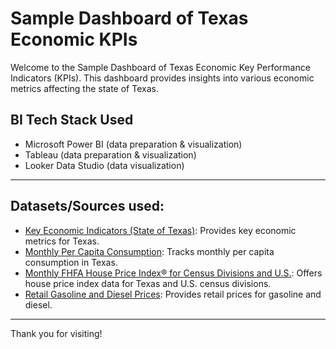 # Sample Dashboard of Texas Economic KPIs

Welcome to the Sample Dashboard of Texas Economic Key Performance Indicators (KPIs). 
This dashboard provides insights into various economic metrics affecting the state of Texas. 


## BI Tech Stack Used

- Microsoft Power BI (data preparation & visualization)
- Tableau (data preparation & visualization)
- Looker Data Studio (data visualization)

---

## Datasets/Sources used:

- [Key Economic Indicators (State of Texas)](https://data.texas.gov/dataset/Key-Economic-Indicators/karz-jr5v/data_preview): Provides key economic metrics for Texas.
- [Monthly Per Capita Consumption](https://data.texas.gov/dataset/Monthly-Per-Capita-Consumption/3j53-reqt/data_preview): Tracks monthly per capita consumption in Texas.
- [Monthly FHFA House Price Index® for Census Divisions and U.S.](https://www.fhfa.gov/DataTools/Downloads/Pages/House-Price-Index-Datasets.aspx#mpo): Offers house price index data for Texas and U.S. census divisions.
- [Retail Gasoline and Diesel Prices](https://www.eia.gov/dnav/pet/pet_pri_gnd_dcus_nus_m.htm): Provides retail prices for gasoline and diesel.

---

Thank you for visiting!

